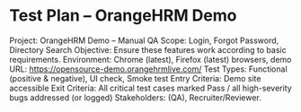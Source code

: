 # Test Plan – OrangeHRM Demo

Project: OrangeHRM Demo – Manual QA
Scope: Login, Forgot Password, Directory Search
Objective: Ensure these features work according to basic requirements.
Environment: Chrome (latest), Firefox (latest) browsers, demo URL: https://opensource-demo.orangehrmlive.com/
Test Types: Functional (positive & negative), UI check, Smoke test
Entry Criteria: Demo site accessible
Exit Criteria: All critical test cases marked Pass / all high-severity bugs addressed (or logged)
Stakeholders: (QA), Recruiter/Reviewer.